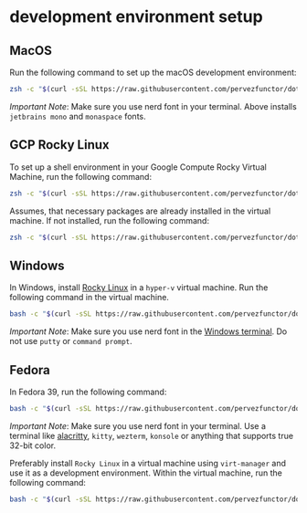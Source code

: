 # development environment setup

## MacOS

Run the following command to set up the macOS development environment:

```bash
zsh -c "$(curl -sSL https://raw.githubusercontent.com/pervezfunctor/dotfiles/master/installers/macos/desktop)"
```

_Important Note_: Make sure you use nerd font in your terminal. Above installs `jetbrains mono` and `monaspace` fonts.

## GCP Rocky Linux

To set up a shell environment in your Google Compute Rocky Virtual Machine, run the following command:

```bash
zsh -c "$(curl -sSL https://raw.githubusercontent.com/pervezfunctor/dotfiles/master/installers/shell)"
```

Assumes, that necessary packages are already installed in the virtual machine. If not installed, run the following command:

```bash
zsh -c "$(curl -sSL https://raw.githubusercontent.com/pervezfunctor/dotfiles/master/installers/dnf/cloud)"
```

## Windows

In Windows, install [Rocky Linux](https://download.rockylinux.org/pub/rocky/9/isos/x86_64/Rocky-9.3-x86_64-minimal.iso) in a `hyper-v` virtual machine. Run the following command in the virtual machine.

```bash
bash -c "$(curl -sSL https://raw.githubusercontent.com/pervezfunctor/dotfiles/master/installers/dnf/rocky)"
```

_Important Note_: Make sure you use nerd font in the [Windows terminal](https://apps.microsoft.com/detail/9N0DX20HK701?hl=en-US&gl=US). Do not use `putty` or `command prompt`.

## Fedora

In Fedora 39, run the following command:

```bash
bash -c "$(curl -sSL https://raw.githubusercontent.com/pervezfunctor/dotfiles/master/installers/dnf/fedora)"
```

_Important Note_: Make sure you use nerd font in your terminal. Use a terminal like [alacritty](https://alacritty.org/index.html), `kitty`, `wezterm`, `konsole` or anything that supports true 32-bit color.

Preferably install `Rocky Linux` in a virtual machine using `virt-manager` and use it as a development environment.
Within the virtual machine, run the following command:

```bash
bash -c "$(curl -sSL https://raw.githubusercontent.com/pervezfunctor/dotfiles/master/installers/dnf/rocky)"
```
